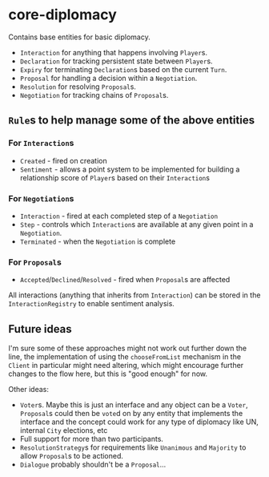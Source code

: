 # core-diplomacy

Contains base entities for basic diplomacy.

- `Interaction` for anything that happens involving `Player`s.
- `Declaration` for tracking persistent state between `Player`s.
- `Expiry` for terminating `Declaration`s based on the current `Turn`.
- `Proposal` for handling a decision within a `Negotiation`.
- `Resolution` for resolving `Proposal`s.
- `Negotiation` for tracking chains of `Proposal`s.

## `Rule`s to help manage some of the above entities

### For `Interaction`s

- `Created` - fired on creation
- `Sentiment` - allows a point system to be implemented for building a relationship score of `Player`s based on their 
  `Interaction`s

### For `Negotiation`s

- `Interaction` - fired at each completed step of a `Negotiation`
- `Step` - controls which `Interaction`s are available at any given point in a `Negotiation`.
- `Terminated` - when the `Negotiation` is complete

### For `Proposal`s

- `Accepted`/`Declined`/`Resolved` - fired when `Proposal`s are affected

All interactions (anything that inherits from `Interaction`) can be stored in the `InteractionRegistry` to enable
sentiment analysis.

## Future ideas

I'm sure some of these approaches might not work out further down the line, the implementation of using the
`chooseFromList` mechanism in the `Client` in particular might need altering, which might encourage further changes to
the flow here, but this is "good enough" for now.

Other ideas:

- `Voter`s. Maybe this is just an interface and any object can be a `Voter`, `Proposal`s could then be `vote`d on by any
  entity that implements the interface and the concept could work for any type of diplomacy like UN, internal `City`
  elections, etc
- Full support for more than two participants.
- `ResolutionStrategy`s for requirements like `Unanimous` and `Majority` to allow `Proposal`s to be actioned.
- `Dialogue` probably shouldn't be a `Proposal`...
